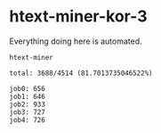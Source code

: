 # htext-miner-kor-3

Everything doing here is automated.

```
htext-miner

total: 3688/4514 (81.7013735046522%)

job0: 656
job1: 646
job2: 933
job3: 727
job4: 726
```